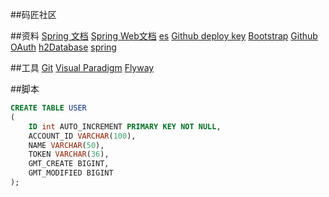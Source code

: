 ##码匠社区

##资料
[Spring  文档](https://spring.io/guides/)
[Spring Web文档](https://spring.io/guides/gs/serving-web-content/#initial)
[es](https://elasticsearch.cn/explore)
[Github deploy key](https://developer.github.com/v3/guides/managing-deploy-keys/#deploy-keys)
[Bootstrap](https://v3.bootcss.com/getting-started/)
[Github OAuth](https://developer.github.com/apps/building-oauth-apps/creating-an-oauth-app/)
[h2Database](https://www.h2database.com/html/main.html)
[spring](https://docs.spring.io/spring-boot/docs/2.0.0.RC1/reference/htmlsingle/#boot-features-embedded-database-support)

##工具
[Git](https://www.git-scm.com/download/)
[Visual Paradigm](https://www.visual-paradigm.com/cn/)
[Flyway](https://flywaydb.org/getstarted/firststeps/maven) 

##脚本
```sql
CREATE TABLE USER
(
    ID int AUTO_INCREMENT PRIMARY KEY NOT NULL,
    ACCOUNT_ID VARCHAR(100),
    NAME VARCHAR(50),
    TOKEN VARCHAR(36),
    GMT_CREATE BIGINT,
    GMT_MODIFIED BIGINT
);
```
